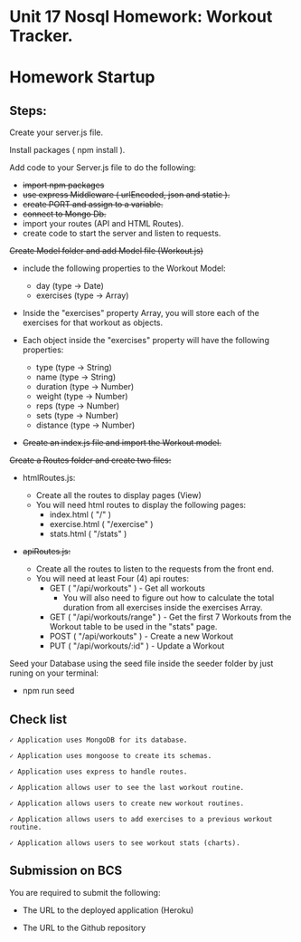 # Unit 17 Nosql Homework: Workout Tracker.
# Homework Startup

## Steps:

Create your server.js file.

Install packages ( npm install ).

Add code to your Server.js file to do the following:
- <del>import npm packages</del>
- <del>use express Middleware ( urlEncoded, json and static ).</del>
- <del>create PORT and assign to a variable.</del>
- <del>connect to Mongo Db.</del>
- import your routes (API and HTML Routes).
- create code to start the server and listen to requests.


<del>Create Model folder and add Model file (Workout.js)</del>
- include the following properties to the Workout Model:
    - day (type -> Date)
    - exercises (type -> Array)

- Inside the "exercises" property Array, you will store each of the exercises for that workout as objects.
- Each object inside the "exercises" property will have the following properties:
    - type (type -> String)
    - name (type -> String)
    - duration (type -> Number)
    - weight (type -> Number)
    - reps (type -> Number)
    - sets (type -> Number)
    - distance (type -> Number)
- <del>Create an index.js file and import the Workout model.</del>


<del>Create a Routes folder and create two files:</del>
-   htmlRoutes.js:
    - Create all the routes to display pages (View)
    - You will need html routes to display the following pages:
        - index.html ( "/" )
        - exercise.html ( "/exercise" )
        - stats.html ( "/stats" )

-   <del>apiRoutes.js:</del>
    - Create all the routes to listen to the requests from the front end.
    - You will need at least Four (4) api routes:
        - GET ( "/api/workouts" ) - Get all workouts
            - You will also need to figure out how to calculate the total duration from all exercises inside the exercises Array.
        - GET ( "/api/workouts/range" ) - Get the first 7 Workouts from the Workout table to be used in the "stats" page.
        - POST ( "/api/workouts" ) - Create a new Workout
        - PUT ( "/api/workouts/:id" ) - Update a Workout

Seed your Database using the seed file inside the seeder folder by just runing on your terminal:
-   npm run seed


## Check list
```
✓ Application uses MongoDB for its database.

✓ Application uses mongoose to create its schemas.

✓ Application uses express to handle routes.

✓ Application allows user to see the last workout routine.

✓ Application allows users to create new workout routines.

✓ Application allows users to add exercises to a previous workout routine.

✓ Application allows users to see workout stats (charts).

```

## Submission on BCS

You are required to submit the following:

* The URL to the deployed application (Heroku)

* The URL to the Github repository
